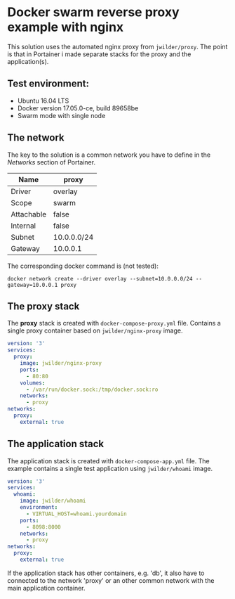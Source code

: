 Docker swarm reverse proxy example with nginx
=============================================

This solution uses the automated nginx proxy from `jwilder/proxy`. 
The point is that in Portainer i made separate stacks for the proxy and the application(s). 

## Test environment:

- Ubuntu 16.04 LTS
- Docker version 17.05.0-ce, build 89658be
- Swarm mode with single node

## The network

The key to the solution is a common network you have to define in the _Networks_ section of Portainer.

| Name  | proxy
|-------|-------
| Driver | overlay
| Scope |	swarm
| Attachable | false
| Internal | false
| Subnet | 10.0.0.0/24
| Gateway | 10.0.0.1

The corresponding docker command is (not tested):

    docker network create --driver overlay --subnet=10.0.0.0/24 --gateway=10.0.0.1 proxy

## The proxy stack

The **proxy** stack is created with `docker-compose-proxy.yml` file.
Contains a single proxy container based on `jwilder/nginx-proxy` image.

```yml
version: '3'
services:
  proxy:
    image: jwilder/nginx-proxy
    ports:
      - 80:80
    volumes:
      - /var/run/docker.sock:/tmp/docker.sock:ro
    networks:
      - proxy
networks:
  proxy:
    external: true
```

## The application stack

The application stack is created with `docker-compose-app.yml` file.
The example contains a single test application using `jwilder/whoami` image.

```yml
version: '3'
services:
  whoami:
    image: jwilder/whoami
    environment:
      - VIRTUAL_HOST=whoami.yourdomain
    ports:
      - 8098:8000
    networks:
      - proxy
networks:
  proxy:
    external: true
```

If the application stack has other containers, e.g. 'db', it also have to connected to the network 'proxy' 
or an other common network with the main application container.
